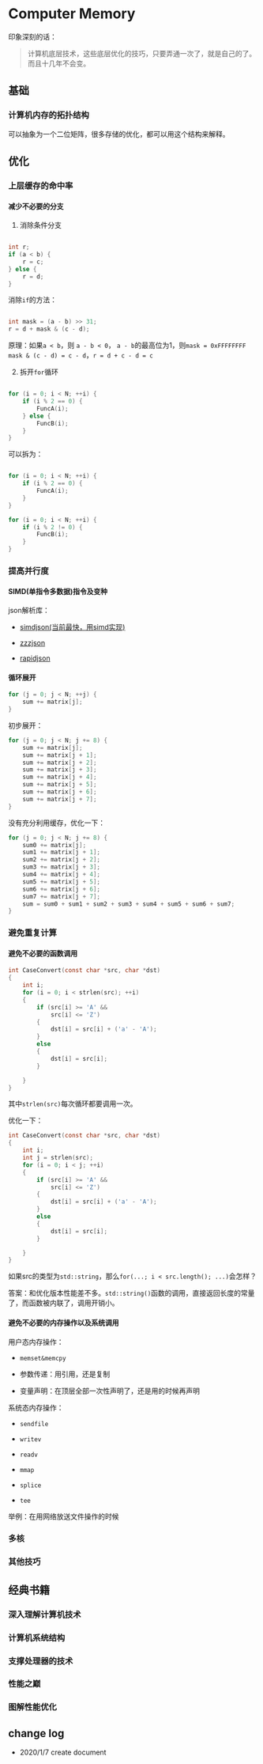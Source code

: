 # Computer Memory

印象深刻的话：
> 计算机底层技术，这些底层优化的技巧，只要弄通一次了，就是自己的了。而且十几年不会变。

## 基础

### 计算机内存的拓扑结构

可以抽象为一个二位矩阵，很多存储的优化，都可以用这个结构来解释。

## 优化

### 上层缓存的命中率

#### 减少不必要的分支

1. 消除条件分支

``` c

int r;
if (a < b) {
    r = c;
} else {
    r = d;
}

```

消除`if`的方法：

``` c

int mask = (a - b) >> 31;
r = d + mask & (c - d);

```

原理：如果`a < b`，则 `a - b < 0`， `a - b`的最高位为1，则`mask = 0xFFFFFFFF`
`mask & (c - d) = c - d`，`r = d + c - d = c`

2. 拆开`for`循环

``` c

for (i = 0; i < N; ++i) {
    if (i % 2 == 0) {
        FuncA(i);
    } else {
        FuncB(i);
    }
}

```

可以拆为：

``` c

for (i = 0; i < N; ++i) {
    if (i % 2 == 0) {
        FuncA(i);
    }
}

for (i = 0; i < N; ++i) {
    if (i % 2 != 0) {
        FuncB(i);
    }
}

```


### 提高并行度

#### SIMD(单指令多数据)指令及变种

json解析库：

- [simdjson(当前最快，用simd实现)](https://github.com/lemire/simdjson)

- [zzzjson](https://github.com/dacez/zzzjson)

- [rapidjson](https://github.com/Tencent/rapidjson)

#### 循环展开

``` c
for (j = 0; j < N; ++j) {
    sum += matrix[j];
}
```

初步展开：

``` c
for (j = 0; j < N; j += 8) {
    sum += matrix[j];
    sum += matrix[j + 1];
    sum += matrix[j + 2];
    sum += matrix[j + 3];
    sum += matrix[j + 4];
    sum += matrix[j + 5];
    sum += matrix[j + 6];
    sum += matrix[j + 7];
}
```

没有充分利用缓存，优化一下：

``` c
for (j = 0; j < N; j += 8) {
    sum0 += matrix[j];
    sum1 += matrix[j + 1];
    sum2 += matrix[j + 2];
    sum3 += matrix[j + 3];
    sum4 += matrix[j + 4];
    sum5 += matrix[j + 5];
    sum6 += matrix[j + 6];
    sum7 += matrix[j + 7];
    sum = sum0 + sum1 + sum2 + sum3 + sum4 + sum5 + sum6 + sum7;
}
```

### 避免重复计算

#### 避免不必要的函数调用

``` c
int CaseConvert(const char *src, char *dst)
{
    int i;
    for (i = 0; i < strlen(src); ++i)
    {
        if (src[i] >= 'A' &&
            src[i] <= 'Z')
        {
            dst[i] = src[i] + ('a' - 'A');
        }
        else
        {
            dst[i] = src[i];
        }

    }
}
```

其中`strlen(src)`每次循环都要调用一次。

优化一下：

``` c
int CaseConvert(const char *src, char *dst)
{
    int i;
    int j = strlen(src);
    for (i = 0; i < j; ++i)
    {
        if (src[i] >= 'A' &&
            src[i] <= 'Z')
        {
            dst[i] = src[i] + ('a' - 'A');
        }
        else
        {
            dst[i] = src[i];
        }

    }
}
```

如果src的类型为`std::string`，那么`for(...; i < src.length(); ...)`会怎样？

答案：和优化版本性能差不多。`std::string()`函数的调用，直接返回长度的常量了，而函数被内联了，调用开销小。

#### 避免不必要的内存操作以及系统调用

用户态内存操作：

- `memset&memcpy`

- 参数传递：用引用，还是复制

- 变量声明：在顶层全部一次性声明了，还是用的时候再声明

系统态内存操作：

- `sendfile`

- `writev`

- `readv`

- `mmap`

- `splice`

- `tee`

举例：在用网络放送文件操作的时候

### 多核

### 其他技巧

## 经典书籍

### 深入理解计算机技术

### 计算机系统结构

### 支撑处理器的技术

### 性能之巅

### 图解性能优化

## change log

- 2020/1/7 create document
